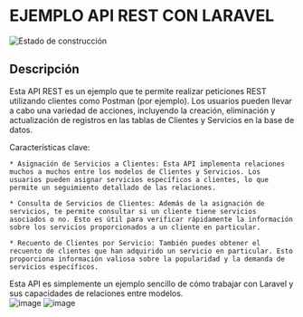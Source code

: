 # EJEMPLO API REST CON LARAVEL 

![Estado de construcción](https://img.shields.io/badge/estado-en%20construcción-yellow)

## Descripción

Esta API REST es un ejemplo que te permite realizar peticiones REST utilizando clientes como Postman (por ejemplo). Los usuarios pueden llevar a cabo una variedad de acciones, incluyendo la creación, eliminación y actualización de registros en las tablas de Clientes y Servicios en la base de datos.

Características clave:

    * Asignación de Servicios a Clientes: Esta API implementa relaciones muchos a muchos entre los modelos de Clientes y Servicios. Los usuarios pueden asignar servicios específicos a clientes, lo que permite un seguimiento detallado de las relaciones.

    * Consulta de Servicios de Clientes: Además de la asignación de servicios, te permite consultar si un cliente tiene servicios asociados o no. Esto es útil para verificar rápidamente la información sobre los servicios proporcionados a un cliente en particular.

    * Recuento de Clientes por Servicio: También puedes obtener el recuento de clientes que han adquirido un servicio en particular. Esto proporciona información valiosa sobre la popularidad y la demanda de servicios específicos.

Esta API es simplemente un ejemplo sencillo de cómo trabajar con Laravel y sus capacidades de relaciones entre modelos.  
![image](https://github.com/Githubsacri27/Api-REST-Laravel/assets/99100069/d3e8179c-b427-462a-b639-98ee34611862)
![image](https://github.com/Githubsacri27/Api-REST-Laravel/assets/99100069/6605a756-ead5-4193-8d4f-02d8dcc9fa9e)


